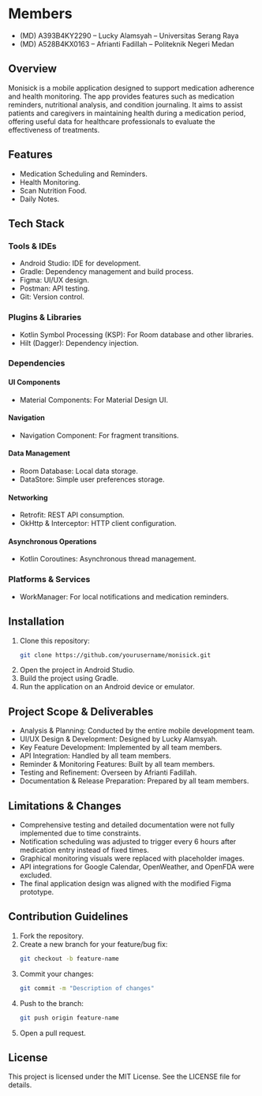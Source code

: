 # Members
- (MD) A393B4KY2290 – Lucky Alamsyah – Universitas Serang Raya
- (MD) A528B4KX0163 – Afrianti Fadillah –  Politeknik Negeri Medan

## Overview
Monisick is a mobile application designed to support medication adherence and health monitoring. The app provides features such as medication reminders, nutritional analysis, and condition journaling. It aims to assist patients and caregivers in maintaining health during a medication period, offering useful data for healthcare professionals to evaluate the effectiveness of treatments.

## Features
- Medication Scheduling and Reminders.
- Health Monitoring.
- Scan Nutrition Food.
- Daily Notes.

## Tech Stack
### Tools & IDEs
- Android Studio: IDE for development.
- Gradle: Dependency management and build process.
- Figma: UI/UX design.
- Postman: API testing.
- Git: Version control.

### Plugins & Libraries
- Kotlin Symbol Processing (KSP): For Room database and other libraries.
- Hilt (Dagger): Dependency injection.

### Dependencies
#### UI Components
- Material Components: For Material Design UI.

#### Navigation
- Navigation Component: For fragment transitions.

#### Data Management
- Room Database: Local data storage.
- DataStore: Simple user preferences storage.

#### Networking
- Retrofit: REST API consumption.
- OkHttp & Interceptor: HTTP client configuration.

#### Asynchronous Operations
- Kotlin Coroutines: Asynchronous thread management.

### Platforms & Services
- WorkManager: For local notifications and medication reminders.

## Installation
1. Clone this repository:
   ```bash
   git clone https://github.com/yourusername/monisick.git
   ```
2. Open the project in Android Studio.
3. Build the project using Gradle.
4. Run the application on an Android device or emulator.

## Project Scope & Deliverables
- Analysis & Planning: Conducted by the entire mobile development team.
- UI/UX Design & Development: Designed by Lucky Alamsyah.
- Key Feature Development: Implemented by all team members.
- API Integration: Handled by all team members.
- Reminder & Monitoring Features: Built by all team members.
- Testing and Refinement: Overseen by Afrianti Fadillah.
- Documentation & Release Preparation: Prepared by all team members.

## Limitations & Changes
- Comprehensive testing and detailed documentation were not fully implemented due to time constraints.
- Notification scheduling was adjusted to trigger every 6 hours after medication entry instead of fixed times.
- Graphical monitoring visuals were replaced with placeholder images.
- API integrations for Google Calendar, OpenWeather, and OpenFDA were excluded.
- The final application design was aligned with the modified Figma prototype.

## Contribution Guidelines
1. Fork the repository.
2. Create a new branch for your feature/bug fix:
   ```bash
   git checkout -b feature-name
   ```
3. Commit your changes:
   ```bash
   git commit -m "Description of changes"
   ```
4. Push to the branch:
   ```bash
   git push origin feature-name
   ```
5. Open a pull request.

## License
This project is licensed under the MIT License. See the LICENSE file for details.
